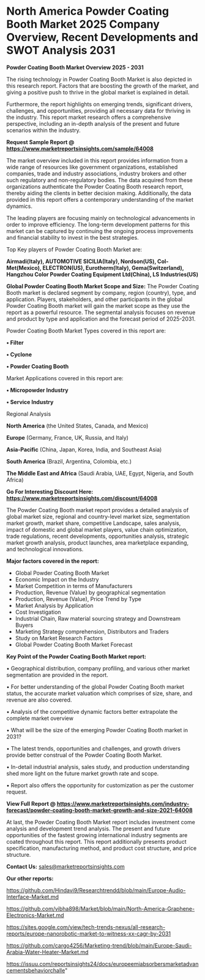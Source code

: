 # North America Powder Coating Booth Market 2025 Company Overview, Recent Developments and SWOT Analysis 2031

<Strong> Powder Coating Booth Market Overview 2025 - 2031</strong>

The rising technology in Powder Coating Booth Market is also depicted in this research report. Factors that are boosting the growth of the market, and giving a positive push to thrive in the global market is explained in detail.

Furthermore, the report highlights on emerging trends, significant drivers, challenges, and opportunities, providing all necessary data for thriving in the industry. This report market research offers a comprehensive perspective, including an in-depth analysis of the present and future scenarios within the industry.

<strong>Request Sample Report @ <a href=https://www.marketreportsinsights.com/sample/64008>https://www.marketreportsinsights.com/sample/64008</a></strong>

The market overview included in this report provides information from a wide range of resources like government organizations, established companies, trade and industry associations, industry brokers and other such regulatory and non-regulatory bodies. The data acquired from these organizations authenticate the Powder Coating Booth research report, thereby aiding the clients in better decision making. Additionally, the data provided in this report offers a contemporary understanding of the market dynamics.

The leading players are focusing mainly on technological advancements in order to improve efficiency. The long-term development patterns for this market can be captured by continuing the ongoing process improvements and financial stability to invest in the best strategies.

Top Key players of Powder Coating Booth Market are:

<strong>Airmadi(Italy), AUTOMOTIVE SICILIA(Italy), Nordson(US), Col-Met(Mexico), ELECTRON(US), Eurotherm(Italy), Gema(Switzerland), Hangzhou Color Powder Coating Equipment Ltd(China), LS Industries(US)</strong>

<strong><b>Global Powder Coating Booth Market Scope and Size:</b></strong>
The Powder Coating Booth market is declared segment by company, region (country), type, and application. Players, stakeholders, and other participants in the global Powder Coating Booth market will gain the market scope as they use the report as a powerful resource. The segmental analysis focuses on revenue and product by type and application and the forecast period of 2025-2031.

Powder Coating Booth Market Types covered in this report are:

<strong>• Filter

• Cyclone

• Powder Coating Booth</strong>

Market Applications covered in this report are:

<strong>• Micropowder Industry

• Service Industry</strong> 

Regional Analysis

<strong>North America</strong> (the United States, Canada, and Mexico)

<strong>Europe</strong> (Germany, France, UK, Russia, and Italy)

<strong>Asia-Pacific</strong> (China, Japan, Korea, India, and Southeast Asia)

<strong>South America</strong> (Brazil, Argentina, Colombia, etc.)

<strong>The Middle East and Africa</strong> (Saudi Arabia, UAE, Egypt, Nigeria, and South Africa)

<strong>Go For Interesting Discount Here: <a href=https://www.marketreportsinsights.com/discount/64008>https://www.marketreportsinsights.com/discount/64008</a></strong>

The Powder Coating Booth market report provides a detailed analysis of global market size, regional and country-level market size, segmentation market growth, market share, competitive Landscape, sales analysis, impact of domestic and global market players, value chain optimization, trade regulations, recent developments, opportunities analysis, strategic market growth analysis, product launches, area marketplace expanding, and technological innovations.

<strong><b>Major factors covered in the report:</b></strong>
<ul>
  <li>Global Powder Coating Booth Market </li>
  <li>Economic Impact on the Industry</li>
  <li>Market Competition in terms of Manufacturers</li>
  <li>Production, Revenue (Value) by geographical segmentation</li>
  <li>Production, Revenue (Value), Price Trend by Type</li>
  <li>Market Analysis by Application</li>
  <li>Cost Investigation</li>
  <li>Industrial Chain, Raw material sourcing strategy and Downstream Buyers</li>
  <li>Marketing Strategy comprehension, Distributors and Traders</li>
  <li>Study on Market Research Factors</li>
  <li>Global Powder Coating Booth Market Forecast</li>
</ul>

<strong><b>Key Point of the Powder Coating Booth Market report:</b></strong>

• Geographical distribution, company profiling, and various other market segmentation are provided in the report.

• For better understanding of the global Powder Coating Booth market status, the accurate market valuation which comprises of size, share, and revenue are also covered.

• Analysis of the competitive dynamic factors better extrapolate the complete market overview

• What will be the size of the emerging Powder Coating Booth market in 2031?

• The latest trends, opportunities and challenges, and growth drivers provide better construal of the Powder Coating Booth Market.

• In-detail industrial analysis, sales study, and production understanding shed more light on the future market growth rate and scope.

• Report also offers the opportunity for customization as per the customer request.

<strong><b>View Full Report @ <a href=https://www.marketreportsinsights.com/industry-forecast/powder-coating-booth-market-growth-and-size-2021-64008>https://www.marketreportsinsights.com/industry-forecast/powder-coating-booth-market-growth-and-size-2021-64008</a></b></strong>


At last, the Powder Coating Booth Market report includes investment come analysis and development trend analysis. The present and future opportunities of the fastest growing international industry segments are coated throughout this report. This report additionally presents product specification, manufacturing method, and product cost structure, and price structure.

<strong>Contact Us:</strong>
sales@marketreportsinsights.com

<strong>Our other reports:</strong>

<a href=https://github.com/Hindavi9/Researchtrendd/blob/main/Europe-Audio-Interface-Market.md>https://github.com/Hindavi9/Researchtrendd/blob/main/Europe-Audio-Interface-Market.md</a>

<a href=https://github.com/vibha898/Market/blob/main/North-America-Graphene-Electronics-Market.md>https://github.com/vibha898/Market/blob/main/North-America-Graphene-Electronics-Market.md</a>

<a href=https://sites.google.com/view/tech-trends-nexus/all-research-reports/europe-nanorobotic-market-to-witness-xx-cagr-by-2031>https://sites.google.com/view/tech-trends-nexus/all-research-reports/europe-nanorobotic-market-to-witness-xx-cagr-by-2031</a>

<a href=https://github.com/cargo4256/Marketing-trend/blob/main/Europe-Saudi-Arabia-Water-Heater-Market.md>https://github.com/cargo4256/Marketing-trend/blob/main/Europe-Saudi-Arabia-Water-Heater-Market.md</a>

<a href=https://issuu.com/reportsinsights24/docs/europeemiabsorbersmarketadvancementsbehaviorchalle>https://issuu.com/reportsinsights24/docs/europeemiabsorbersmarketadvancementsbehaviorchalle</a>"
